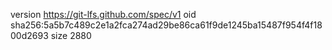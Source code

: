 version https://git-lfs.github.com/spec/v1
oid sha256:5a5b7c489c2e1a2fca274ad29be86ca61f9de1245ba15487f954f4f1800d2693
size 2880
